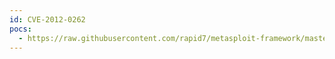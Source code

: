 ```yaml
---
id: CVE-2012-0262
pocs:
  - https://raw.githubusercontent.com/rapid7/metasploit-framework/master/modules/exploits/multi/http/op5_welcome.rb
---
```

